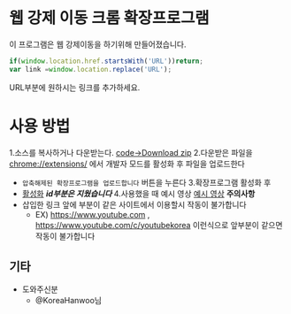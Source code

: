 # 웹 강제 이동 크롬 확장프로그램
이 프로그램은 웹 강제이동을 하기위해 만들어졌습니다.

```javascript
if(window.location.href.startsWith('URL'))return;
var link =window.location.replace('URL');
```

URL부분에 원하시는 링크를 추가하세요.


# **사용 방법**
1.소스를 복사하거나 다운받는다.
[code->Download zip](./이미지/1.JPG)
2.다운받은 파일을 <chrome://extensions/> 에서 개발자 모드를 활성화 후 파일을 업로드한다 
  - ``` 압축해제된 확장프로그램을 업로드합니다 ``` 버튼을 누른다
3.확장프로그램 활성화 후
  - [활성화](./이미지/2.JPG) ***id부분은 지웠습니다***
4.사용했을 때 예시 영상
[예시 영상](https://www.youtube-nocookie.com/embed/jWVJ2bMylc4?controls=0)
**주의사항**
- 삽입한 링크 앞에 부분이 같은 사이트에서 이용할시 작동이 불가합니다
  - EX) https://www.youtube.com , https://www.youtube.com/c/youtubekorea 이런식으로 앞부분이 같으면 작동이 불가합니다


## 기타
- 도와주신분
  - @KoreaHanwoo님